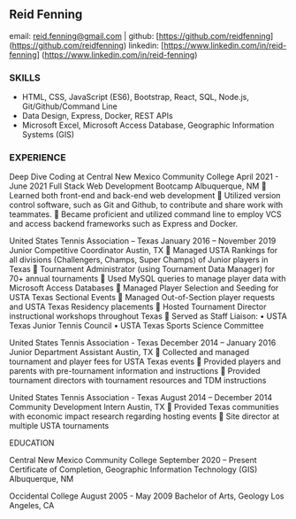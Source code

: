 Reid Fenning
------------

email: reid.fenning@gmail.com | github: [https://github.com/reidfenning] (https://github.com/reidfenning)
linkedin: [https://www.linkedin.com/in/reid-fenning] (https://www.linkedin.com/in/reid-fenning)

### SKILLS

- HTML, CSS, JavaScript (ES6), Bootstrap, React, SQL, Node.js, Git/Github/Command Line
- Data Design, Express, Docker, REST APIs
- Microsoft Excel, Microsoft Access Database, Geographic Information Systems (GIS)

### EXPERIENCE 

Deep Dive Coding at Central New Mexico Community College				April 2021 - June 2021
Full Stack Web Development Bootcamp								          Albuquerque, NM
	Learned both front-end and back-end web development 
	Utilized version control software, such as Git and Github, to contribute and share work with teammates.
	Became proficient and utilized command line to employ VCS and access backend frameworks such as Express and Docker.

United States Tennis Association – Texas					        January 2016 – November 2019
Junior Competitive Coordinator						     	                                          Austin, TX
	Managed USTA Rankings for all divisions (Challengers, Champs, Super Champs) of Junior players in Texas 
	Tournament Administrator (using Tournament Data Manager) for 70+ annual tournaments
	Used MySQL queries to manage player data with Microsoft Access Databases
	Managed Player Selection and Seeding for USTA Texas Sectional Events
	Managed Out-of-Section player requests and USTA Texas Residency placements
	Hosted Tournament Director instructional workshops throughout Texas
	Served as Staff Liaison:
•	USTA Texas Junior Tennis Council
•	USTA Texas Sports Science Committee

United States Tennis Association - Texas					        December 2014 – January 2016
Junior Department Assistant							                                	     Austin, TX
	Collected and managed tournament and player fees for USTA Texas events
	Provided players and parents with pre-tournament information and instructions
	Provided tournament directors with tournament resources and TDM instructions

United States Tennis Association - Texas					         August 2014 – December 2014
Community Development Intern									     	       Austin, TX
	Provided Texas communities with economic impact research regarding hosting events
	Site director at multiple USTA tournaments

EDUCATION 
	
Central New Mexico Community College						    September 2020 – Present
Certificate of Completion, Geographic Information Technology (GIS)					         Albuquerque, NM

Occidental College 					                     	        		        August 2005 - May 2009 
Bachelor of Arts, Geology					   			     			Los Angeles, CA
